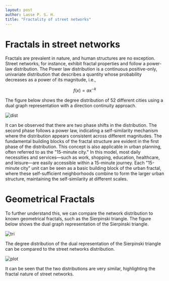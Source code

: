 ```yaml
---
layout: post
author: Lasse P. S. H.
title: "Fractality of street networks"
---
```


# Fractals in street networks

Fractals are prevalent in nature, and human structures are no exception. Street networks, for instance, exhibit fractal properties and follow a power-law distribution. The Power law distribution is a continuous positive-only, univariate distribution that describes a quantity whose probability decreases as a power of its magnitude, i.e.,

$$
f(x) = ax^{-k}
$$

The figure below shows the degree distribution of 52 different cities using a dual graph representation with a direction continuity approach. 

![dist](/portfolio/images/fractality/real_degree.png)

It can be observed that there are two phase shifts in the distribution. 
The second phase follows a power law, indicating a self-similarity mechanism where the distribution appears consistent across different magnitudes. The fundamental building blocks of the fractal structure are evident in the first phase of the distribution.
This concept is also applicable in urban planning, often referred to as the "15-minute city." In this model, most daily necessities and services—such as work, shopping, education, healthcare, and leisure—are easily accessible within a 15-minute journey. Each "15-minute city" unit can be seen as a basic building block of the urban fractal, where these self-sufficient neighborhoods combine to form the larger urban structure, maintaining the self-similarity at different scales.

<!-- To further evaluate the onset of the second phase and the initiation of fractality, a Kolmogorov-Smirnov (KS) test is employed with varying lower bounds of $x$. The figure illustrates the KS distance minus 1, where higher values indicate a better fit to the model. -->

# Geometrical Fractals

To further understand this, we can compare the network distribution to known geometrical fractals, such as the Sierpinski triangle. 
The figure below shows the dual graph representation of the Sierpinski triangle.

![tri](/portfolio/images/fractality/tri_dual.png)

The degree distribution of the dual representation of the Sierpinski triangle can be compared to the street networks distribution.

![plot](/portfolio/images/fractality/degrees.png)

It can be seen that the two distributions are very similar, highlighting the fractal nature of street networks.